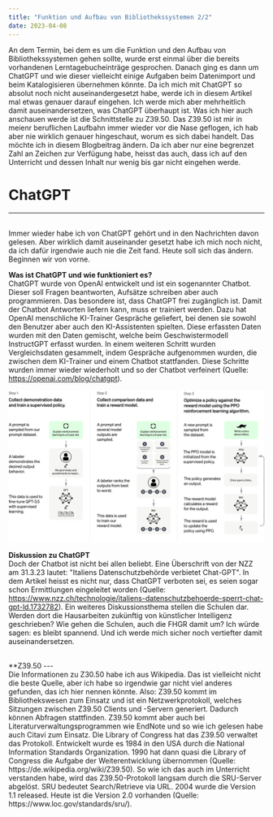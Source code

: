 ```yaml
---
title: "Funktion und Aufbau von Bibliothekssystemen 2/2"
date: 2023-04-08
---
```


An dem Termin, bei dem es um die Funktion und den Aufbau von Bibliothekssystemen gehen sollte, wurde erst einmal über die bereits vorhandenen Lerntagebucheinträge gesprochen.
Danach ging es dann um ChatGPT und wie dieser vielleicht einige Aufgaben beim Datenimport und beim Katalogisieren übernehmen könnte. Da ich mich mit ChatGPT
so absolut noch nicht auseinandergesetzt habe, werde ich in diesem Artikel mal etwas genauer darauf eingehen. Ich werde mich aber mehrheitlich damit auseinandersetzen,
was ChatGPT überhaupt ist.
Was ich hier auch anschauen werde ist die Schnittstelle zu Z39.50. Das Z39.50 ist mir in meienr beruflichen Laufbahn immer wieder vor die Nase geflogen, ich hab
aber nie wirklich genauer hingeschaut, worum es sich dabei handelt. Das möchte ich in diesem Blogbeitrag ändern. Da ich aber nur eine begrenzet Zahl an Zeichen zur Verfügung habe,
heisst das auch, dass ich auf den Unterricht und dessen Inhalt nur wenig bis gar nicht eingehen werde.
<br>

# ChatGPT
---
<br>
Immer wieder habe ich von ChatGPT gehört und in den Nachrichten davon gelesen. Aber wirklich damit auseinander gesetzt habe ich mich noch nicht, da ich dafür irgendwie
auch nie die Zeit fand. Heute soll sich das ändern. Beginnen wir von vorne. 

**Was ist ChatGPT und wie funktioniert es?**
<br>
ChatGPT wurde von OpenAI entwickelt und ist ein sogenannter Chatbot. Dieser soll Fragen beantworten, Aufsätze schreiben aber auch programmieren. Das besondere ist,
dass ChatGPT frei zugänglich ist.
Damit der Chatbot Antworten liefern kann, muss er trainiert werden. Dazu hat OpenAI menschliche KI-Trainer Gespräche geliefert, bei denen sie sowohl den Benutzer aber
auch den KI-Assistenten spielten. Diese erfassten Daten wurden mit den Daten gemischt, welche beim Geschwistermodell InstructGPT erfasst wurden. 
In einem weiteren Schritt wurden Vergleichsdaten gesammelt, indem Gespräche aufgenommen wurden, die zwischen dem KI-Trainer und einem Chatbot stattfanden. Diese Schritte
wurden immer wieder wiederholt und so der Chatbot verfeinert (Quelle: https://openai.com/blog/chatgpt).

![ChatGPT](https://raw.githubusercontent.com/tanyaZoller/Lerntagebuch-BAIN/a5f9c19418d12879dbb479d16858abea5ea8823e/_img/ChatGPT_Diagram.svg)

**Diskussion zu ChatGPT**
<br>
Doch der Chatbot ist nicht bei allen beliebt. Eine Überschrift von der NZZ am 31.3.23 lautet: "Italiens Datenschutzbehörde verbietet Chat-GPT". In dem Artikel heisst
es nicht nur, dass ChatGPT verboten sei, es seien sogar schon Ermittlungen eingeleitet worden (Quelle: https://www.nzz.ch/technologie/italiens-datenschutzbehoerde-sperrt-chat-gpt-ld.1732782).
Ein weiteres Diskussionsthema stellen die Schulen dar. Werden dort die Hausarbeiten zukünftig von künstlicher Intelligenz geschrieben? Wie gehen die Schulen, auch 
die FHGR damit um? Ich würde sagen: es bleibt spannend. Und ich werde mich sicher noch vertiefter damit auseinandersetzen.

<br>
**Z39.50
---
<br>
Die Informationen zu Z30.50 habe ich aus Wikipedia. Das ist vielleicht nicht die beste Quelle, aber ich habe so irgendwie gar nicht viel anderes gefunden, das ich 
hier nennen könnte.
Also: Z39.50 kommt im Bibliothekswesen zum Einsatz und ist ein Netzwerkprotokoll, welches Sitzungen zwischen Z39.50 Clients und -Servern generiert. Dadurch können Abfragen
stattfinden. Z39.50 kommt aber auch bei Literaturverwaltungsprogrammen wie EndNote und so wie ich gelesen habe auch Citavi zum Einsatz. 
Die Library of Congress hat das Z39.50 verwaltet das Protokoll. Entwickelt wurde es 1984 in den USA durch die National Information Standards Organization. 1990 hat
dann quasi die Library of Congress die Aufgabe der Weiterentwicklung übernommen (Quelle: https://de.wikipedia.org/wiki/Z39.50).
So wie ich das auch im Unterricht verstanden habe, wird das Z39.50-Protokoll langsam durch die SRU-Server abgelöst.
SRU bedeutet Search/Retrieve via URL. 2004 wurde die Version 1.1 released. Heute ist die Version 2.0 vorhanden (Quelle: https://www.loc.gov/standards/sru/).
